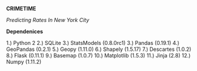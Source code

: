 **CRIMETIME**

*Predicting Rates In New York City*



**Dependenices**

1.) Python 2
2.) SQLite
3.) StatsModels (0.8.0rc1)
3.) Pandas (0.19.1)
4.) GeoPandas (0.2.1)
5.) Geopy (1.11.0)
6.) Shapely (1.5.17)
7.) Descartes (1.0.2)
8.) Flask (0.11.1)
9.) Basemap (1.0.7)
10.) Matplotlib (1.5.3)
11.) Jinja (2.8)
12.) Numpy (1.11.2)